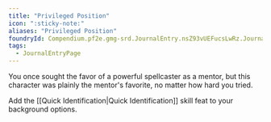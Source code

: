 ```yaml
---
title: "Privileged Position"
icon: ":sticky-note:"
aliases: "Privileged Position"
foundryId: Compendium.pf2e.gmg-srd.JournalEntry.nsZ93vUEFucsLwRz.JournalEntryPage.a1qlkHsmGVtp5JuN
tags:
  - JournalEntryPage
---
```

You once sought the favor of a powerful spellcaster as a mentor, but this character was plainly the mentor's favorite, no matter how hard you tried.

Add the [[Quick Identification|Quick Identification]] skill feat to your background options.